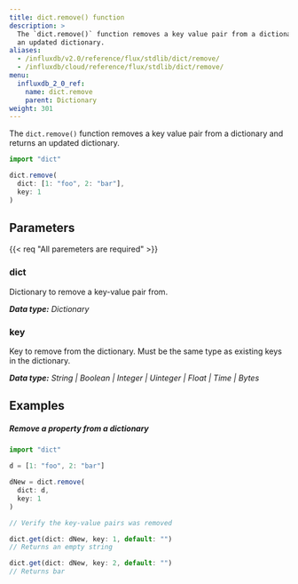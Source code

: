 ```yaml
---
title: dict.remove() function
description: >
  The `dict.remove()` function removes a key value pair from a dictionary and returns
  an updated dictionary.
aliases:
  - /influxdb/v2.0/reference/flux/stdlib/dict/remove/
  - /influxdb/cloud/reference/flux/stdlib/dict/remove/
menu:
  influxdb_2_0_ref:
    name: dict.remove
    parent: Dictionary
weight: 301
---
```


The `dict.remove()` function removes a key value pair from a dictionary and returns
an updated dictionary.

```js
import "dict"

dict.remove(
  dict: [1: "foo", 2: "bar"],
  key: 1
)
```

## Parameters

<p>
  {{< req "All paremeters are required" >}}
</p>

### dict
Dictionary to remove a key-value pair from.

_**Data type:** Dictionary_

### key
Key to remove from the dictionary.
Must be the same type as existing keys in the dictionary.

_**Data type:** String | Boolean | Integer | Uinteger | Float | Time | Bytes_

## Examples

##### Remove a property from a dictionary
```js
import "dict"

d = [1: "foo", 2: "bar"]

dNew = dict.remove(
  dict: d,
  key: 1
)

// Verify the key-value pairs was removed

dict.get(dict: dNew, key: 1, default: "")
// Returns an empty string

dict.get(dict: dNew, key: 2, default: "")
// Returns bar
```
